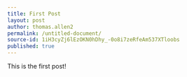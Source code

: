 ```yaml
---
title: First Post
layout: post
author: thomas.allen2
permalink: /untitled-document/
source-id: 1iH3cyZj6lEzOKN0hDhy_-0o8i7zeRfeAm537XTloobs
published: true
---
```

This is the first post!
